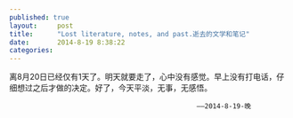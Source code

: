 ```yaml
---
published: true
layout:     post
title:      "Lost literature, notes, and past.逝去的文学和笔记"
date:       2014-8-19 8:38:22
categories:
---
```

<p>离8月20日已经仅有1天了。明天就要走了，心中没有感觉。早上没有打电话，仔细想过之后才做的决定。好了，今天平淡，无事，无感悟。</p>

                                                   ——2014-8-19-晚
